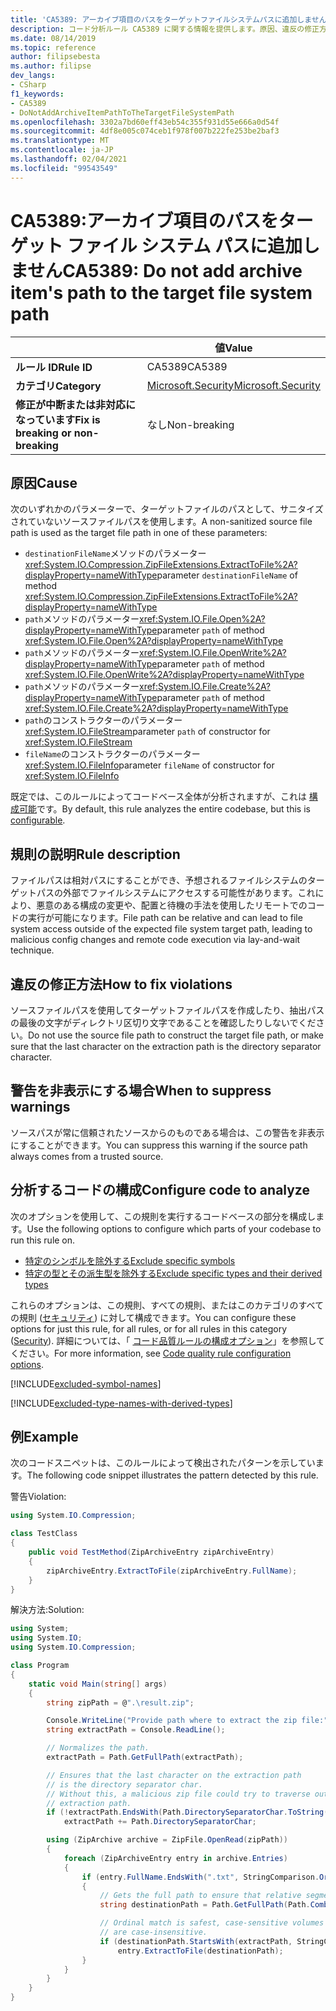```yaml
---
title: 'CA5389: アーカイブ項目のパスをターゲットファイルシステムパスに追加しません (コード分析)'
description: コード分析ルール CA5389 に関する情報を提供します。原因、違反の修正方法、非表示にするタイミングなどが含まれます。
ms.date: 08/14/2019
ms.topic: reference
author: filipsebesta
ms.author: filipse
dev_langs:
- CSharp
f1_keywords:
- CA5389
- DoNotAddArchiveItemPathToTheTargetFileSystemPath
ms.openlocfilehash: 3302a7bd60eff43eb54c355f931d55e666a0d54f
ms.sourcegitcommit: 4df8e005c074ceb1f978f007b222fe253be2baf3
ms.translationtype: MT
ms.contentlocale: ja-JP
ms.lasthandoff: 02/04/2021
ms.locfileid: "99543549"
---
```

# <a name="ca5389-do-not-add-archive-items-path-to-the-target-file-system-path"></a><span data-ttu-id="a28ff-103">CA5389:アーカイブ項目のパスをターゲット ファイル システム パスに追加しません</span><span class="sxs-lookup"><span data-stu-id="a28ff-103">CA5389: Do not add archive item's path to the target file system path</span></span>

| | <span data-ttu-id="a28ff-104">値</span><span class="sxs-lookup"><span data-stu-id="a28ff-104">Value</span></span> |
|-|-|
| <span data-ttu-id="a28ff-105">**ルール ID**</span><span class="sxs-lookup"><span data-stu-id="a28ff-105">**Rule ID**</span></span> |<span data-ttu-id="a28ff-106">CA5389</span><span class="sxs-lookup"><span data-stu-id="a28ff-106">CA5389</span></span>|
| <span data-ttu-id="a28ff-107">**カテゴリ**</span><span class="sxs-lookup"><span data-stu-id="a28ff-107">**Category**</span></span> |[<span data-ttu-id="a28ff-108">Microsoft.Security</span><span class="sxs-lookup"><span data-stu-id="a28ff-108">Microsoft.Security</span></span>](security-warnings.md)|
| <span data-ttu-id="a28ff-109">**修正が中断または非対応になっています**</span><span class="sxs-lookup"><span data-stu-id="a28ff-109">**Fix is breaking or non-breaking**</span></span> |<span data-ttu-id="a28ff-110">なし</span><span class="sxs-lookup"><span data-stu-id="a28ff-110">Non-breaking</span></span>|

## <a name="cause"></a><span data-ttu-id="a28ff-111">原因</span><span class="sxs-lookup"><span data-stu-id="a28ff-111">Cause</span></span>

<span data-ttu-id="a28ff-112">次のいずれかのパラメーターで、ターゲットファイルのパスとして、サニタイズされていないソースファイルパスを使用します。</span><span class="sxs-lookup"><span data-stu-id="a28ff-112">A non-sanitized source file path is used as the target file path in one of these parameters:</span></span>

- <span data-ttu-id="a28ff-113">`destinationFileName`メソッドのパラメーター<xref:System.IO.Compression.ZipFileExtensions.ExtractToFile%2A?displayProperty=nameWithType></span><span class="sxs-lookup"><span data-stu-id="a28ff-113">parameter `destinationFileName` of method <xref:System.IO.Compression.ZipFileExtensions.ExtractToFile%2A?displayProperty=nameWithType></span></span>
- <span data-ttu-id="a28ff-114">`path`メソッドのパラメーター<xref:System.IO.File.Open%2A?displayProperty=nameWithType></span><span class="sxs-lookup"><span data-stu-id="a28ff-114">parameter `path` of method <xref:System.IO.File.Open%2A?displayProperty=nameWithType></span></span>
- <span data-ttu-id="a28ff-115">`path`メソッドのパラメーター<xref:System.IO.File.OpenWrite%2A?displayProperty=nameWithType></span><span class="sxs-lookup"><span data-stu-id="a28ff-115">parameter `path` of method <xref:System.IO.File.OpenWrite%2A?displayProperty=nameWithType></span></span>
- <span data-ttu-id="a28ff-116">`path`メソッドのパラメーター<xref:System.IO.File.Create%2A?displayProperty=nameWithType></span><span class="sxs-lookup"><span data-stu-id="a28ff-116">parameter `path` of method <xref:System.IO.File.Create%2A?displayProperty=nameWithType></span></span>
- <span data-ttu-id="a28ff-117">`path`のコンストラクターのパラメーター<xref:System.IO.FileStream></span><span class="sxs-lookup"><span data-stu-id="a28ff-117">parameter `path` of constructor for <xref:System.IO.FileStream></span></span>
- <span data-ttu-id="a28ff-118">`fileName`のコンストラクターのパラメーター<xref:System.IO.FileInfo></span><span class="sxs-lookup"><span data-stu-id="a28ff-118">parameter `fileName` of constructor for <xref:System.IO.FileInfo></span></span>

<span data-ttu-id="a28ff-119">既定では、このルールによってコードベース全体が分析されますが、これは [構成可能](#configure-code-to-analyze)です。</span><span class="sxs-lookup"><span data-stu-id="a28ff-119">By default, this rule analyzes the entire codebase, but this is [configurable](#configure-code-to-analyze).</span></span>

## <a name="rule-description"></a><span data-ttu-id="a28ff-120">規則の説明</span><span class="sxs-lookup"><span data-stu-id="a28ff-120">Rule description</span></span>

<span data-ttu-id="a28ff-121">ファイルパスは相対パスにすることができ、予想されるファイルシステムのターゲットパスの外部でファイルシステムにアクセスする可能性があります。これにより、悪意のある構成の変更や、配置と待機の手法を使用したリモートでのコードの実行が可能になります。</span><span class="sxs-lookup"><span data-stu-id="a28ff-121">File path can be relative and can lead to file system access outside of the expected file system target path, leading to malicious config changes and remote code execution via lay-and-wait technique.</span></span>

## <a name="how-to-fix-violations"></a><span data-ttu-id="a28ff-122">違反の修正方法</span><span class="sxs-lookup"><span data-stu-id="a28ff-122">How to fix violations</span></span>

<span data-ttu-id="a28ff-123">ソースファイルパスを使用してターゲットファイルパスを作成したり、抽出パスの最後の文字がディレクトリ区切り文字であることを確認したりしないでください。</span><span class="sxs-lookup"><span data-stu-id="a28ff-123">Do not use the source file path to construct the target file path, or make sure that the last character on the extraction path is the directory separator character.</span></span>

## <a name="when-to-suppress-warnings"></a><span data-ttu-id="a28ff-124">警告を非表示にする場合</span><span class="sxs-lookup"><span data-stu-id="a28ff-124">When to suppress warnings</span></span>

<span data-ttu-id="a28ff-125">ソースパスが常に信頼されたソースからのものである場合は、この警告を非表示にすることができます。</span><span class="sxs-lookup"><span data-stu-id="a28ff-125">You can suppress this warning if the source path always comes from a trusted source.</span></span>

## <a name="configure-code-to-analyze"></a><span data-ttu-id="a28ff-126">分析するコードの構成</span><span class="sxs-lookup"><span data-stu-id="a28ff-126">Configure code to analyze</span></span>

<span data-ttu-id="a28ff-127">次のオプションを使用して、この規則を実行するコードベースの部分を構成します。</span><span class="sxs-lookup"><span data-stu-id="a28ff-127">Use the following options to configure which parts of your codebase to run this rule on.</span></span>

- [<span data-ttu-id="a28ff-128">特定のシンボルを除外する</span><span class="sxs-lookup"><span data-stu-id="a28ff-128">Exclude specific symbols</span></span>](#exclude-specific-symbols)
- [<span data-ttu-id="a28ff-129">特定の型とその派生型を除外する</span><span class="sxs-lookup"><span data-stu-id="a28ff-129">Exclude specific types and their derived types</span></span>](#exclude-specific-types-and-their-derived-types)

<span data-ttu-id="a28ff-130">これらのオプションは、この規則、すべての規則、またはこのカテゴリのすべての規則 ([セキュリティ](security-warnings.md)) に対して構成できます。</span><span class="sxs-lookup"><span data-stu-id="a28ff-130">You can configure these options for just this rule, for all rules, or for all rules in this category ([Security](security-warnings.md)).</span></span> <span data-ttu-id="a28ff-131">詳細については、「 [コード品質ルールの構成オプション](../code-quality-rule-options.md)」を参照してください。</span><span class="sxs-lookup"><span data-stu-id="a28ff-131">For more information, see [Code quality rule configuration options](../code-quality-rule-options.md).</span></span>

[!INCLUDE[excluded-symbol-names](~/includes/code-analysis/excluded-symbol-names.md)]

[!INCLUDE[excluded-type-names-with-derived-types](~/includes/code-analysis/excluded-type-names-with-derived-types.md)]

## <a name="example"></a><span data-ttu-id="a28ff-132">例</span><span class="sxs-lookup"><span data-stu-id="a28ff-132">Example</span></span>

<span data-ttu-id="a28ff-133">次のコードスニペットは、このルールによって検出されたパターンを示しています。</span><span class="sxs-lookup"><span data-stu-id="a28ff-133">The following code snippet illustrates the pattern detected by this rule.</span></span>

<span data-ttu-id="a28ff-134">警告</span><span class="sxs-lookup"><span data-stu-id="a28ff-134">Violation:</span></span>

```csharp
using System.IO.Compression;

class TestClass
{
    public void TestMethod(ZipArchiveEntry zipArchiveEntry)
    {
        zipArchiveEntry.ExtractToFile(zipArchiveEntry.FullName);
    }
}
```

<span data-ttu-id="a28ff-135">解決方法:</span><span class="sxs-lookup"><span data-stu-id="a28ff-135">Solution:</span></span>

```csharp
using System;
using System.IO;
using System.IO.Compression;

class Program
{
    static void Main(string[] args)
    {
        string zipPath = @".\result.zip";

        Console.WriteLine("Provide path where to extract the zip file:");
        string extractPath = Console.ReadLine();

        // Normalizes the path.
        extractPath = Path.GetFullPath(extractPath);

        // Ensures that the last character on the extraction path
        // is the directory separator char.
        // Without this, a malicious zip file could try to traverse outside of the expected
        // extraction path.
        if (!extractPath.EndsWith(Path.DirectorySeparatorChar.ToString(), StringComparison.Ordinal))
            extractPath += Path.DirectorySeparatorChar;

        using (ZipArchive archive = ZipFile.OpenRead(zipPath))
        {
            foreach (ZipArchiveEntry entry in archive.Entries)
            {
                if (entry.FullName.EndsWith(".txt", StringComparison.OrdinalIgnoreCase))
                {
                    // Gets the full path to ensure that relative segments are removed.
                    string destinationPath = Path.GetFullPath(Path.Combine(extractPath, entry.FullName));

                    // Ordinal match is safest, case-sensitive volumes can be mounted within volumes that
                    // are case-insensitive.
                    if (destinationPath.StartsWith(extractPath, StringComparison.Ordinal))
                        entry.ExtractToFile(destinationPath);
                }
            }
        }
    }
}
```
